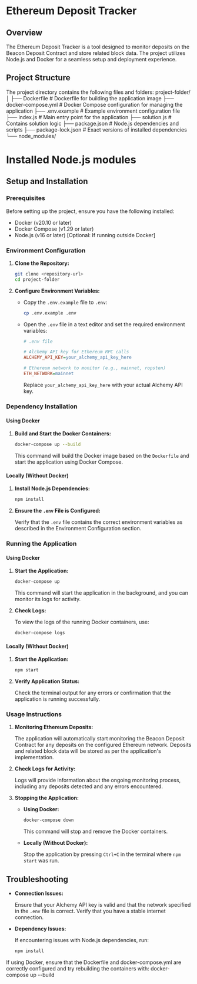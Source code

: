 # Ethereum Deposit Tracker

## Overview

The Ethereum Deposit Tracker is a tool designed to monitor deposits on the Beacon Deposit Contract and store related block data. The project utilizes Node.js and Docker for a seamless setup and deployment experience.

## Project Structure

The project directory contains the following files and folders:
project-folder/ │ ├── Dockerfile # Dockerfile for building the application image ├── docker-compose.yml # Docker Compose configuration for managing the application ├── .env.example # Example environment configuration file ├── index.js # Main entry point for the application ├── solution.js # Contains solution logic ├── package.json # Node.js dependencies and scripts ├── package-lock.json # Exact versions of installed dependencies └── node_modules/ 
# Installed Node.js modules


## Setup and Installation

### Prerequisites

Before setting up the project, ensure you have the following installed:
- Docker (v20.10 or later)
- Docker Compose (v1.29 or later)
- Node.js (v16 or later) [Optional: If running outside Docker]

### Environment Configuration

1. **Clone the Repository:**

    ```bash
    git clone <repository-url>
    cd project-folder
    ```

2. **Configure Environment Variables:**

    - Copy the `.env.example` file to `.env`:

      ```bash
      cp .env.example .env
      ```

    - Open the `.env` file in a text editor and set the required environment variables:

      ```ini
      # .env file

      # Alchemy API key for Ethereum RPC calls
      ALCHEMY_API_KEY=your_alchemy_api_key_here

      # Ethereum network to monitor (e.g., mainnet, ropsten)
      ETH_NETWORK=mainnet
      ```

      Replace `your_alchemy_api_key_here` with your actual Alchemy API key.

### Dependency Installation

#### Using Docker

1. **Build and Start the Docker Containers:**

    ```bash
    docker-compose up --build
    ```

   This command will build the Docker image based on the `Dockerfile` and start the application using Docker Compose.

#### Locally (Without Docker)

1. **Install Node.js Dependencies:**

    ```bash
    npm install
    ```

2. **Ensure the `.env` File is Configured:**

    Verify that the `.env` file contains the correct environment variables as described in the Environment Configuration section.

### Running the Application

#### Using Docker

1. **Start the Application:**

    ```bash
    docker-compose up
    ```

    This command will start the application in the background, and you can monitor its logs for activity.

2. **Check Logs:**

    To view the logs of the running Docker containers, use:

    ```bash
    docker-compose logs
    ```

#### Locally (Without Docker)

1. **Start the Application:**

    ```bash
    npm start
    ```

2. **Verify Application Status:**

    Check the terminal output for any errors or confirmation that the application is running successfully.

### Usage Instructions

1. **Monitoring Ethereum Deposits:**

    The application will automatically start monitoring the Beacon Deposit Contract for any deposits on the configured Ethereum network. Deposits and related block data will be stored as per the application's implementation.

2. **Check Logs for Activity:**

    Logs will provide information about the ongoing monitoring process, including any deposits detected and any errors encountered.

3. **Stopping the Application:**

    - **Using Docker:**

      ```bash
      docker-compose down
      ```

      This command will stop and remove the Docker containers.

    - **Locally (Without Docker):**

      Stop the application by pressing `Ctrl+C` in the terminal where `npm start` was run.

## Troubleshooting

- **Connection Issues:**

  Ensure that your Alchemy API key is valid and that the network specified in the `.env` file is correct. Verify that you have a stable internet connection.

- **Dependency Issues:**

  If encountering issues with Node.js dependencies, run:

  ```bash
  npm install

If using Docker, ensure that the Dockerfile and docker-compose.yml are correctly configured and try rebuilding the containers with:
docker-compose up --build

